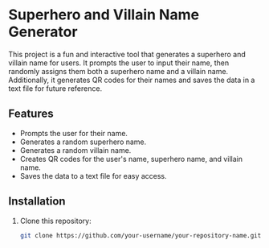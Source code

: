 # Superhero and Villain Name Generator

This project is a fun and interactive tool that generates a superhero and villain name for users. It prompts the user to input their name, then randomly assigns them both a superhero name and a villain name. Additionally, it generates QR codes for their names and saves the data in a text file for future reference.

## Features
- Prompts the user for their name.
- Generates a random superhero name.
- Generates a random villain name.
- Creates QR codes for the user's name, superhero name, and villain name.
- Saves the data to a text file for easy access.

## Installation

1. Clone this repository:
   ```bash
   git clone https://github.com/your-username/your-repository-name.git
